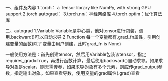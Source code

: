 
一、组件及内容
1.torch：  a Tensor library like NumPy, with strong GPU support
2.torch.autograd：
3.torch.nn：神经网络库
4.torch.optim：优化算法库

二、autograd
1.Variable
Variable是中心类，他对tensor进行包装，调用.backward()可以自动求导
2.Function
每一个变量都有.grad_fn属性，引用创建变量的函数(除了变量由用户创建，此时grad_fn is None)

一般使用方法是：首先创建tensor，然后用Variable包装该tensor，指定requires_grad=True，再进行函数计算，最后使用backward()自动求导。如果求导对象是scalar，则无需传参，如果求导对象有多个元素，则应传grad_output参数，指定输出对象。如果查看导数，使用变量的grad属性(.grad)查看